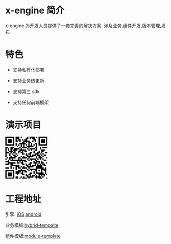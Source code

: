 # x-engine 简介
x-engine 为开发人员提供了一套完善的解决方案. 涉及业务,组件开发,版本管理,发布
# 特色
- 支持私有化部署

- 支持业务热更新

- 支持第三 sdk

- 支持任何前端框架

  

# 演示项目

![蒲公英(iOS)](assets/image-20200719191338519.png)




# 工程地址

引擎: [iOS](https://github.com/zk4/x-engine-iOS) [android](https://github.com/zk4/x-engine-android)

业务模板:[hybrid-tempalte](https://github.com/zk4/x-engine-hybrid-template)

组件模板:[module-template](https://github.com/zk4/x-engine-module-template)
